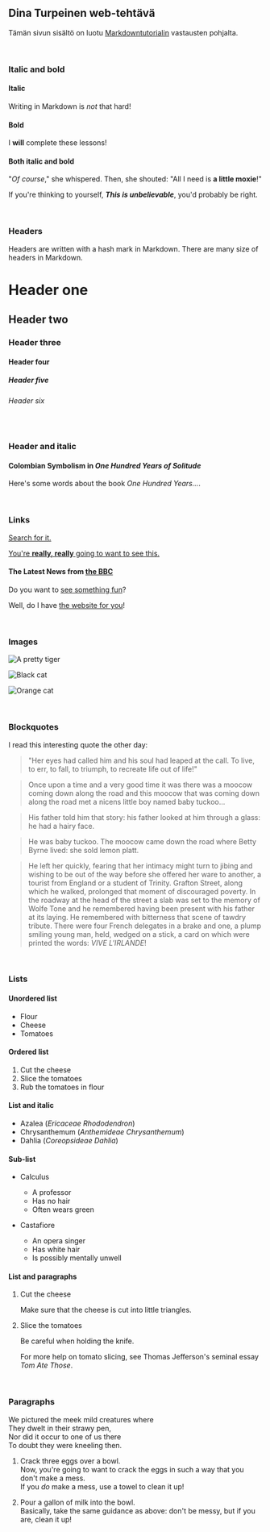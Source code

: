 ## Dina Turpeinen web-tehtävä

Tämän sivun sisältö on luotu [Markdowntutorialin](https://www.markdowntutorial.com/) vastausten pohjalta.

&nbsp;
### Italic and bold

#### Italic
Writing in Markdown is _not_ that hard!
&nbsp;

#### Bold
I **will** complete these lessons!
&nbsp;

#### Both italic and bold
"_Of course_," she whispered. Then, she shouted: "All I need is **a little moxie**!"

If you're thinking to yourself, **_This is unbelievable_**, you'd probably be right.

&nbsp;
&nbsp;

### Headers
Headers are written with a hash mark in Markdown. There are many size of headers in Markdown. 

# Header one
## Header two
### Header three
#### Header four
##### Header five
###### Header six

&nbsp;
### Header and italic

#### Colombian Symbolism in _One Hundred Years of Solitude_

Here's some words about the book _One Hundred Years..._.

&nbsp;
### Links

[Search for it.](https://www.google.com)

[You're **really, really** going to want to see this.](https://www.dailykitten.com)


#### The Latest News from [the BBC](https://www.bbc.com/news)



Do you want to [see something fun][a fun place]?

Well, do I have [the website for you][another fun place]!

[a fun place]: https://www.zombo.com
[another fun place]: https://www.stumbleupon.com


&nbsp;
### Images
![A pretty tiger](https://upload.wikimedia.org/wikipedia/commons/5/56/Tiger.50.jpg)


![Black cat][Black]

![Orange cat][Orange]

[Black]: https://upload.wikimedia.org/wikipedia/commons/a/a3/81_INF_DIV_SSI.jpg
[Orange]: https://icons.iconarchive.com/icons/google/noto-emoji-animals-nature/256/22221-cat-icon.png


&nbsp;
### Blockquotes
I read this interesting quote the other day:

>"Her eyes had called him and his soul had leaped at the call. To live, to err, to fall, to triumph, to recreate life out of life!"



>Once upon a time and a very good time it was there was a moocow coming down along the road and this moocow that was coming down along the road met a nicens little boy named baby tuckoo...

>His father told him that story: his father looked at him through a glass: he had a hairy face.

>He was baby tuckoo. The moocow came down the road where Betty Byrne lived: she sold lemon platt.


>He left her quickly, fearing that her intimacy might turn to jibing and wishing to be out of the way before she offered her ware to another, a tourist from England or a student of Trinity. Grafton Street, along which he walked, prolonged that moment of discouraged poverty. In the roadway at the head of the street a slab was set to the memory of Wolfe Tone and he remembered having been present with his father at its laying. He remembered with bitterness that scene of tawdry tribute. There were four French delegates in a brake and one, a plump smiling young man, held, wedged on a stick, a card on which were printed the words: _VIVE L'IRLANDE_!


&nbsp;
### Lists

#### Unordered list
* Flour
* Cheese
* Tomatoes

#### Ordered list
1. Cut the cheese
2. Slice the tomatoes
3. Rub the tomatoes in flour

#### List and italic
* Azalea (_Ericaceae Rhododendron_)
* Chrysanthemum (_Anthemideae Chrysanthemum_)
* Dahlia (_Coreopsideae Dahlia_)

#### Sub-list
* Calculus
  * A professor
  * Has no hair
  * Often wears green

* Castafiore
  *  An opera singer
  *  Has white hair
  *  Is possibly mentally unwell

 
#### List and paragraphs
 1. Cut the cheese

    Make sure that the cheese is cut into little triangles.

2. Slice the tomatoes

   Be careful when holding the knife.
   
   For more help on tomato slicing, see Thomas Jefferson's seminal essay _Tom Ate Those_.

&nbsp;
### Paragraphs

   We pictured the meek mild creatures where  
They dwelt in their strawy pen,  
Nor did it occur to one of us there  
To doubt they were kneeling then.  




1. Crack three eggs over a bowl.  
Now, you're going to want to crack the eggs in such a way that you don't make a mess.  
If you _do_ make a mess, use a towel to clean it up!

2. Pour a gallon of milk into the bowl.  
Basically, take the same guidance as above: don't be messy, but if you are, clean it up!


